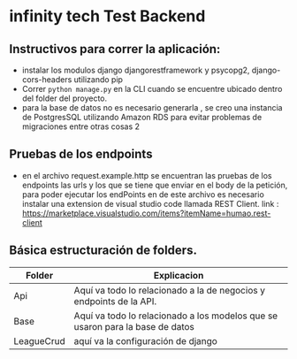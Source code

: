 # infinity tech Test Backend

## Instructivos para correr la aplicación:

- instalar los modulos django djangorestframework y psycopg2, django-cors-headers utilizando pip
- Correr `python manage.py` en la CLI cuando se encuentre ubicado dentro del folder del proyecto.
- para la base de datos no es necesario generarla , se creo una instancia de PostgresSQL utilizando
  Amazon RDS para evitar problemas de migraciones entre otras cosas
2
## Pruebas de los endpoints
- en el archivo request.example.http se encuentran las pruebas de los endpoints las urls y los que se tiene que
enviar en el body de la petición, para poder ejecutar los endPoints en de este archivo es necesario instalar 
una extension de visual studio code llamada REST Client.
link : https://marketplace.visualstudio.com/items?itemName=humao.rest-client
## Básica estructuración de folders.

| Folder     | Explicacion                                                                   |
| --------   | ----------------------------------------------------------------------------- |
| Api        | Aquí va todo lo relacionado a la de negocios y endpoints de la API.           |
| Base       | Aquí va todo lo relacionado a los modelos que se usaron para la base de datos |
| LeagueCrud | aquí va la configuración de django                                            |
